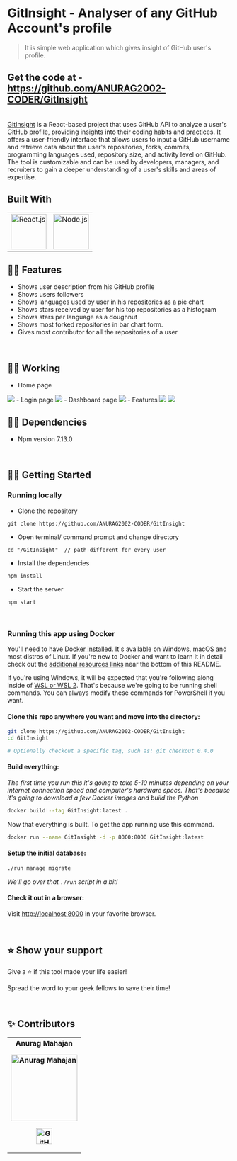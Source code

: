 # GitInsight - Analyser of any GitHub Account's profile

>It is simple web application which gives insight of GitHub user's profile.

## Get the code at - https://github.com/ANURAG2002-CODER/GitInsight

<br>
<a href="https://github.com/ANURAG2002-CODER/GitInsight">GitInsight</a> is a React-based project that uses GitHub API to analyze a user's GitHub profile, providing insights into their coding habits and practices. It offers a user-friendly interface that allows users to input a GitHub username and retrieve data about the user's repositories, forks, commits, programming languages used, repository size, and activity level on GitHub. The tool is customizable and can be used by developers, managers, and recruiters to gain a deeper understanding of a user's skills and areas of expertise.

<br>

## Built With
| | |
|:-------------------------:|:-------------------------:|
|<a href="https://legacy.reactjs.org/" target="_blank"> <img src="https://www.vectorlogo.zone/logos/reactjs/reactjs-ar21.svg" alt="React.js" height="80"/> </a>|<a href="https://nodejs.org/en" target="_blank"> <img src="https://www.vectorlogo.zone/logos/nodejs/nodejs-ar21.svg" alt="Node.js" height="80"/> </a>

## 💪🏻 Features
- Shows user description from his GitHub profile
- Shows users followers
- Shows languages used by user in his repositories as a pie chart
- Shows stars received by user for his top repositories as a histogram
- Shows stars per language as a doughnut
- Shows most forked repositories in bar chart form.
- Gives most contributor for all the repositories of a user 

<br>

## 🧑‍🔧 Working
- Home page
<img src="./imgs/Home.png">
- Login page
<img src="./imgs/Login.png">
- Dashboard page 
<img src="./imgs/Dashboard.png">
- Features
<img src="./imgs/Features1.png">
<img src="./imgs/Features2.png">

<br>

## 👨‍💻 Dependencies
 - Npm version 7.13.0

<br>

## 🏃‍♀️ Getting Started
### Running locally

- Clone the repository
```
git clone https://github.com/ANURAG2002-CODER/GitInsight
```
- Open terminal/ command prompt and change directory
```
cd "/GitInsight"  // path different for every user
```
- Install the dependencies
```
npm install
```
- Start the server
```
npm start
```
<br>

### Running this app using Docker

You'll need to have [Docker installed](https://docs.docker.com/get-docker/).
It's available on Windows, macOS and most distros of Linux. If you're new to
Docker and want to learn it in detail check out the [additional resources
links](#learn-more-about-docker-and-django) near the bottom of this README.

If you're using Windows, it will be expected that you're following along inside
of [WSL or WSL
2](https://nickjanetakis.com/blog/a-linux-dev-environment-on-windows-with-wsl-2-docker-desktop-and-more).
That's because we're going to be running shell commands. You can always modify
these commands for PowerShell if you want.

#### Clone this repo anywhere you want and move into the directory:

```sh
git clone https://github.com/ANURAG2002-CODER/GitInsight
cd GitInsight

# Optionally checkout a specific tag, such as: git checkout 0.4.0
```

#### Build everything:

*The first time you run this it's going to take 5-10 minutes depending on your
internet connection speed and computer's hardware specs. That's because it's
going to download a few Docker images and build the Python*

```sh
docker build --tag GitInsight:latest .
```

Now that everything is built. To get the app running use this command.


```sh
docker run --name GitInsight -d -p 8000:8000 GitInsight:latest
```

#### Setup the initial database:

```sh
./run manage migrate 
```

*We'll go over that `./run` script in a bit!*

#### Check it out in a browser:

Visit <http://localhost:8000> in your favorite browser.

<br>

## ⭐ Show your support

Give a ⭐ if this tool made your life easier!

Spread the word to your geek fellows to save their time!

<br>

## ✨ Contributors

<table>
	<tr align="center" style="font-weight:bold">
		<td>
		Anurag Mahajan
		<p align="center">
			<img src = "https://avatars.githubusercontent.com/ANURAG2002-CODER" width="150" height="150" alt="Anurag Mahajan">
		</p>
			<p align="center">
				<a href = "https://github.com/ANURAG2002-CODER">
					<img src = "http://www.iconninja.com/files/241/825/211/round-collaboration-social-github-code-circle-network-icon.svg" width="36" height = "36" alt="GitHub"/>
				</a>
			</p>
		</td>
	</tr>
</table>
